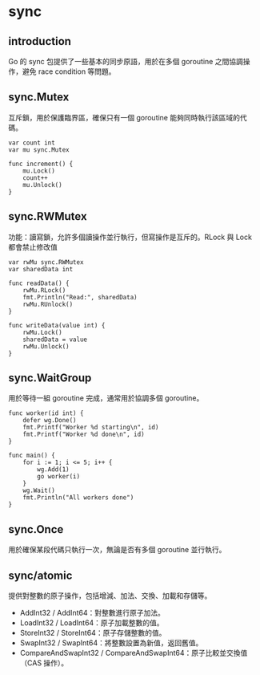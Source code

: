 # sync 

## introduction
Go 的 sync 包提供了一些基本的同步原語，用於在多個 goroutine 之間協調操作，避免 race condition 等問題。

## sync.Mutex
互斥鎖，用於保護臨界區，確保只有一個 goroutine 能夠同時執行該區域的代碼。

```
var count int
var mu sync.Mutex

func increment() {
    mu.Lock()
    count++
    mu.Unlock()
}
```

## sync.RWMutex
功能：讀寫鎖，允許多個讀操作並行執行，但寫操作是互斥的。RLock 與 Lock 都會禁止修改值

```
var rwMu sync.RWMutex
var sharedData int

func readData() {
    rwMu.RLock()
    fmt.Println("Read:", sharedData)
    rwMu.RUnlock()
}

func writeData(value int) {
    rwMu.Lock()
    sharedData = value
    rwMu.Unlock()
}
```

## sync.WaitGroup
用於等待一組 goroutine 完成，通常用於協調多個 goroutine。

```
func worker(id int) {
    defer wg.Done()
    fmt.Printf("Worker %d starting\n", id)
    fmt.Printf("Worker %d done\n", id)
}

func main() {
    for i := 1; i <= 5; i++ {
        wg.Add(1)
        go worker(i)
    }
    wg.Wait()
    fmt.Println("All workers done")
}
```

## sync.Once
用於確保某段代碼只執行一次，無論是否有多個 goroutine 並行執行。

## sync/atomic 
提供對整數的原子操作，包括增減、加法、交換、加載和存儲等。
+ AddInt32 / AddInt64：對整數進行原子加法。
+ LoadInt32 / LoadInt64：原子加載整數的值。
+ StoreInt32 / StoreInt64：原子存儲整數的值。
+ SwapInt32 / SwapInt64：將整數設置為新值，返回舊值。
+ CompareAndSwapInt32 / CompareAndSwapInt64：原子比較並交換值（CAS 操作）。